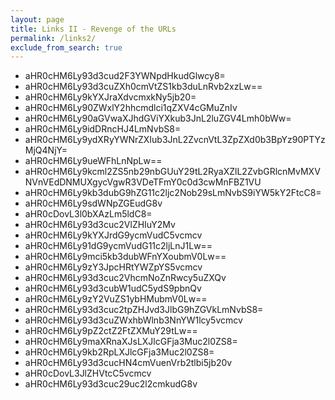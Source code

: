 ```yaml
---
layout: page
title: Links II - Revenge of the URLs 
permalink: /links2/
exclude_from_search: true
---
```


<ul id="lobf">
	<li>aHR0cHM6Ly93d3cud2F3YWNpdHkudGlwcy8=</li>
	<li>aHR0cHM6Ly93d3cuZXh0cmVtZS1kb3duLnRvb2xzLw==</li>
	<li>aHR0cHM6Ly9kYXJraXdvcmxkNy5jb20=</li>
	<li>aHR0cHM6Ly90ZWxlY2hhcmdlci1qZXV4cGMuZnIv</li>
	<li>aHR0cHM6Ly90aGVwaXJhdGViYXkub3JnL2luZGV4Lmh0bWw=</li>
	<li>aHR0cHM6Ly9idDRncHJ4LmNvbS8=</li>
	<li>aHR0cHM6Ly9ydXRyYWNrZXIub3JnL2ZvcnVtL3ZpZXd0b3BpYz90PTYzMjQ4NjY=</li>
	<li>aHR0cHM6Ly9ueWFhLnNpLw==</li>
	<li>aHR0cHM6Ly9kcml2ZS5nb29nbGUuY29tL2RyaXZlL2ZvbGRlcnMvMXVNVnVEdDNMUXgycVgwR3VDeTFmY0c0d3cwMnFBZ1VU</li>
	<li>aHR0cHM6Ly9kb3dubG9hZG11c2ljc2Nob29sLmNvbS9iYW5kY2FtcC8=</li>
	<li>aHR0cHM6Ly9sdWNpZGEudG8v</li>
	<li>aHR0cDovL3l0bXAzLm5ldC8=</li>
	<li>aHR0cHM6Ly93d3cuc2VlZHIuY2Mv</li>
	<li>aHR0cHM6Ly9kYXJrdG9ycmVudC5vcmcv</li>
	<li>aHR0cHM6Ly91dG9ycmVudG11c2ljLnJ1Lw==</li>
	<li>aHR0cHM6Ly9mci5kb3dubWFnYXoubmV0Lw==</li>
	<li>aHR0cHM6Ly9zY3JpcHRtYWZpYS5vcmcv</li>
	<li>aHR0cHM6Ly93d3cuc2VhcmNoZnRwcy5uZXQv</li>
	<li>aHR0cHM6Ly93d3cubW1udC5ydS9pbnQv</li>
	<li>aHR0cHM6Ly9zY2VuZS1ybHMubmV0Lw==</li>
	<li>aHR0cHM6Ly93d3cuc2tpZHJvd3JlbG9hZGVkLmNvbS8=</li>
	<li>aHR0cHM6Ly93d3cuZWxhbWlnb3NnYW1lcy5vcmcv</li>
	<li>aHR0cHM6Ly9pZ2ctZ2FtZXMuY29tLw==</li>
	<li>aHR0cHM6Ly9maXRnaXJsLXJlcGFja3Muc2l0ZS8=</li>
	<li>aHR0cHM6Ly9kb2RpLXJlcGFja3Muc2l0ZS8=</li>
	<li>aHR0cHM6Ly93d3cucHN4cmVuenVrb2tlbi5jb20v</li>
	<li>aHR0cDovL3JlZHVtcC5vcmcv</li>
	<li>aHR0cHM6Ly93d3cuc29uc2l2cmkudG8v</li>
</ul>

<script>
	const lobfLinks = document.querySelectorAll("#lobf li");

	// Loop through each string
	lobfLinks.forEach((item) => {
		// Decode the Base64 string
		const decodedUrl = atob(item.textContent.trim());
		
		// Create a clickable link
		const link = document.createElement("a");
		link.href = decodedUrl;
		link.textContent = decodedUrl;
		link.target = "_blank"; // Open in a new tab

		// Replace the list item content with the link
		item.textContent = ""; // Clear the existing text
		item.appendChild(link);
	});
</script>
